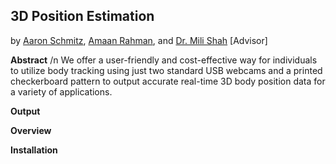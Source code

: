 ## 3D Position Estimation
by [Aaron Schmitz](mailto:aaron.schmitz@cooper.edu), [Amaan Rahman](mailto:amaan.rahman@cooper.edu), and [Dr. Mili Shah](mailto:mili.shah@cooper.edu) [Advisor]

**Abstract** /n
We offer a user-friendly and cost-effective way for individuals to utilize body tracking using just two standard USB webcams and a printed checkerboard pattern to output accurate real-time 3D body position data for a variety of applications.

**Output**


**Overview**


**Installation**

